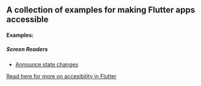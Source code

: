 ## A collection of examples for making Flutter apps accessible

#### Examples:
##### Screen Readers
* [Announce state changes](https://github.com/abilia/flutter_accessibility_examples/tree/main/lib/announce_state_change_example)


 
[Read here for more on accesibility in Flutter](https://abilia.notion.site/Accessibility-in-Flutter-093854cdead545fcb7f7a96eb3bde351)
